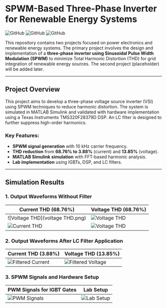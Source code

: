 # SPWM-Based Three-Phase Inverter for Renewable Energy Systems

![GitHub](https://img.shields.io/badge/MATLAB-Simulink-blue) ![GitHub](https://img.shields.io/badge/DSP-TMS320F28379D-green) ![GitHub](https://img.shields.io/badge/THD_Reduction-3.88%25-success)

This repository contains two projects focused on power electronics and renewable energy systems. The primary project involves the design and implementation of a **three-phase inverter using Sinusoidal Pulse Width Modulation (SPWM)** to minimize Total Harmonic Distortion (THD) for grid integration of renewable energy sources. The second project (placeholder) will be added later.

---

## Project Overview
This project aims to develop a three-phase voltage source inverter (VSI) using SPWM techniques to reduce harmonic distortion. The system is simulated in MATLAB Simulink and validated with hardware implementation using a Texas Instruments TMS320F28379D DSP. An LC filter is designed to further suppress high-order harmonics.

### Key Features:
- **SPWM signal generation** with 10 kHz carrier frequency.
- **THD reduction** from **68.76% to 3.88%** (current) and **13.85%** (voltage).
- **MATLAB Simulink simulation** with FFT-based harmonic analysis.
- **Lab implementation** using IGBTs, DSP, and LC filters.

---

## Simulation Results

### 1. Output Waveforms Without Filter
| **Current THD (68.76%)** | **Voltage THD (68.76%)** |
|------------------------------------------|--------------------------|
| ![Voltage THD](voltage THD.png)| ![Voltage THD](images/Figure11.png) |
| ![Current THD](images/Figure10.png) | ![Voltage THD](images/Figure11.png) |

### 2. Output Waveforms After LC Filter Application
| **Current THD (3.88%)** | **Voltage THD (13.85%)** |
|-------------------------|--------------------------|
| ![Filtered Current](images/Figure14.png) | ![Filtered Voltage](images/Figure15.png) |

### 3. SPWM Signals and Hardware Setup
| **PWM Signals for IGBT Gates** | **Lab Setup** |
|--------------------------------|---------------|
| ![PWM Signals](images/Figure16.png) | ![Lab Setup](images/Figure7.png) |

